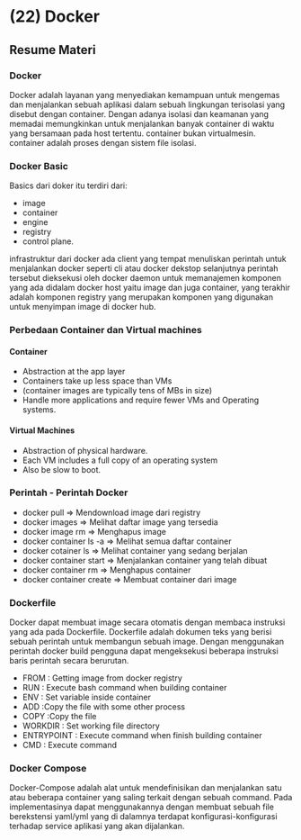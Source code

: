 # (22) Docker

## Resume Materi

### Docker

Docker adalah layanan yang menyediakan kemampuan untuk mengemas dan menjalankan sebuah aplikasi dalam sebuah lingkungan terisolasi yang disebut dengan container. Dengan adanya isolasi dan keamanan yang memadai memungkinkan untuk menjalankan banyak container di waktu yang bersamaan pada host tertentu. container bukan virtualmesin.
container adalah proses dengan sistem file isolasi.

### Docker Basic

Basics dari doker itu terdiri dari:

- image
- container
- engine
- registry
- control plane.

infrastruktur dari docker ada client yang tempat menuliskan perintah untuk menjalankan docker seperti cli atau docker dekstop selanjutnya perintah tersebut dieksekusi oleh docker daemon untuk memanajemen komponen yang ada didalam docker host yaitu image dan juga container, yang terakhir adalah komponen registry yang merupakan komponen yang digunakan untuk menyimpan image di docker hub.

### Perbedaan Container dan Virtual machines

#### Container

- Abstraction at the app layer
- Containers take up less space than VMs
- (container images are typically tens of MBs in size)
- Handle more applications and require fewer VMs and Operating systems.

#### Virtual Machines

- Abstraction of physical hardware.
- Each VM includes a full copy of an operating system
- Also be slow to boot.

### Perintah - Perintah Docker

- docker pull => Mendownload image dari registry
- docker images => Melihat daftar image yang tersedia
- docker image rm => Menghapus image
- docker container ls -a => Melihat semua daftar container
- docker cotainer ls => Melihat container yang sedang berjalan
- docker container start => Menjalankan container yang telah dibuat
- docker container rm => Menghapus container
- docker container create => Membuat container dari image

### Dockerfile

Docker dapat membuat image secara otomatis dengan membaca instruksi yang ada pada Dockerfile. Dockerfile adalah dokumen teks yang berisi sebuah perintah untuk membangun sebuah image. Dengan menggunakan perintah docker build pengguna dapat mengeksekusi beberapa instruksi baris perintah secara berurutan.

- FROM : Getting image from docker registry
- RUN : Execute bash command when building container
- ENV : Set variable inside container
- ADD :Copy the file with some other process
- COPY :Copy the file
- WORKDIR : Set working file directory
- ENTRYPOINT : Execute command when finish building container
- CMD : Execute command

### Docker Compose

Docker-Compose adalah alat untuk mendefinisikan dan menjalankan satu atau beberapa container yang saling terkait dengan sebuah command. Pada implementasinya dapat menggunakannya dengan membuat sebuah file berekstensi yaml/yml yang di dalamnya terdapat konfigurasi-konfigurasi terhadap service aplikasi yang akan dijalankan.
